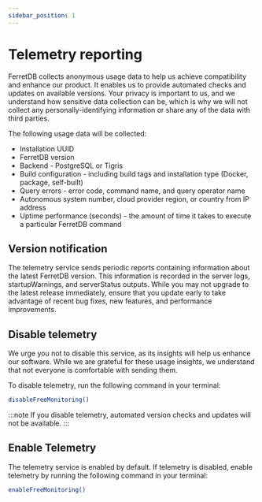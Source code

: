 ```yaml
---
sidebar_position: 1
---
```


# Telemetry reporting

FerretDB collects anonymous usage data to help us achieve compatibility and enhance our product.
It enables us to provide automated checks and updates on available versions.
Your privacy is important to us, and we understand how sensitive data collection can be, which is why we will not collect any personally-identifying information or share any of the data with third parties.

The following usage data will be collected:

* Installation UUID
* FerretDB version
* Backend - PostgreSQL or Tigris
* Build configuration - including build tags and installation type (Docker, package, self-built)
* Query errors - error code, command name, and query operator name
* Autonomous system number, cloud provider region,  or country from IP address
* Uptime performance (seconds) - the amount of time it takes to execute a particular FerretDB command

## Version notification

The telemetry service sends periodic reports containing information about the latest FerretDB version.
This information is recorded in the server logs, startupWarnings, and serverStatus outputs.
While you may not upgrade to the latest release immediately, ensure that you update early to take advantage of recent bug fixes, new features, and performance improvements.

## Disable telemetry

We urge you not to disable this service, as its insights will help us enhance our software.
While we are grateful for these usage insights, we understand that not everyone is comfortable with sending them.

To disable telemetry, run the following command in your terminal:

```sh
disableFreeMonitoring()
```

:::note
If you disable telemetry, automated version checks and updates will not be available.
:::

## Enable Telemetry

The telemetry service is enabled by default.
If telemetry is disabled, enable telemetry by running the following command in your terminal:

```sh
enableFreeMonitoring()
```
